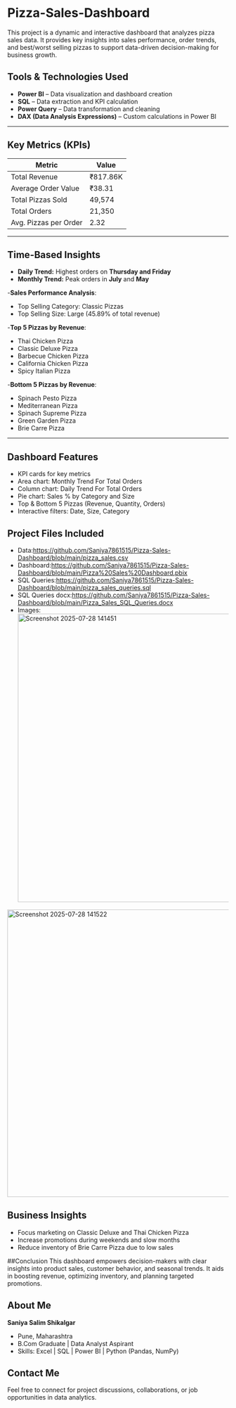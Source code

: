 # Pizza-Sales-Dashboard
This project is a dynamic and interactive dashboard that analyzes pizza sales data. It provides key insights into sales performance, order trends, and best/worst selling pizzas to support data-driven decision-making for business growth.
##  Tools & Technologies Used
- **Power BI** – Data visualization and dashboard creation
- **SQL** – Data extraction and KPI calculation
- **Power Query** – Data transformation and cleaning
- **DAX (Data Analysis Expressions)** – Custom calculations in Power BI

---

##  Key Metrics (KPIs)
| Metric                    | Value        |
|--------------------------|--------------|
| Total Revenue            | ₹817.86K     |
| Average Order Value      | ₹38.31       |
| Total Pizzas Sold        | 49,574       |
| Total Orders             | 21,350       |
| Avg. Pizzas per Order    | 2.32         |
---

##  Time-Based Insights
- **Daily Trend:** Highest orders on **Thursday and Friday**
- **Monthly Trend:** Peak orders in **July** and **May**

-**Sales Performance Analysis**:
- Top Selling Category: Classic Pizzas
- Top Selling Size: Large (45.89% of total revenue)

-**Top 5 Pizzas by Revenue**:
- Thai Chicken Pizza
- Classic Deluxe Pizza
- Barbecue Chicken Pizza
- California Chicken Pizza
- Spicy Italian Pizza

-**Bottom 5 Pizzas by Revenue**:
- Spinach Pesto Pizza
- Mediterranean Pizza
- Spinach Supreme Pizza
- Green Garden Pizza
- Brie Carre Pizza
  

---
##  Dashboard Features
- KPI cards for key metrics
- Area chart: Monthly Trend For Total Orders
- Column chart: Daily  Trend For Total Orders
- Pie chart: Sales % by Category and Size
- Top & Bottom 5 Pizzas (Revenue, Quantity, Orders)
- Interactive filters: Date, Size, Category

## Project Files Included
- Data:https://github.com/Saniya7861515/Pizza-Sales-Dashboard/blob/main/pizza_sales.csv
- Dashboard:https://github.com/Saniya7861515/Pizza-Sales-Dashboard/blob/main/Pizza%20Sales%20Dashboard.pbix
- SQL Queries:https://github.com/Saniya7861515/Pizza-Sales-Dashboard/blob/main/pizza_sales_queries.sql
- SQL Queries docx:https://github.com/Saniya7861515/Pizza-Sales-Dashboard/blob/main/Pizza_Sales_SQL_Queries.docx
- Images:<img width="1200" height="656" alt="Screenshot 2025-07-28 141451" src="https://github.com/user-attachments/assets/3086af09-c547-44ff-9aee-f0b872a0d765" />
<img width="1207" height="654" alt="Screenshot 2025-07-28 141522" src="https://github.com/user-attachments/assets/407e2b88-6bed-4c2c-9ddd-9bbf72e31a30" />

## Business Insights
- Focus marketing on Classic Deluxe and Thai Chicken Pizza
- Increase promotions during weekends and slow months
- Reduce inventory of Brie Carre Pizza due to low sales

##Conclusion
This dashboard empowers decision-makers with clear insights into product sales, customer behavior, and seasonal trends. It aids in boosting revenue, optimizing inventory, and planning targeted promotions.

## About Me

**Saniya Salim Shikalgar**  
- Pune, Maharashtra  
- B.Com Graduate | Data Analyst Aspirant  
- Skills: Excel | SQL | Power BI | Python (Pandas, NumPy)
  
##  Contact Me

Feel free to connect for project discussions, collaborations, or job opportunities in data analytics.









